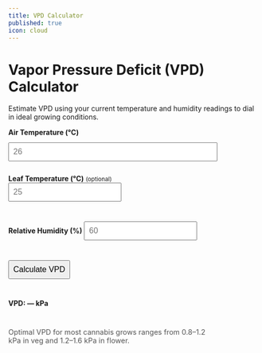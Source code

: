 ```yaml
---
title: VPD Calculator
published: true
icon: cloud
---
```

# Vapor Pressure Deficit (VPD) Calculator

Estimate VPD using your current temperature and humidity readings to dial in
ideal growing conditions.

<div class="vpd-calculator">
  <label for="airTemp"><strong>Air Temperature (°C)</strong></label>
  <input id="airTemp" type="number" step="0.1" placeholder="26">

  <label for="leafTemp"><strong>Leaf Temperature (°C)</strong> <small>(optional)</small></label>
  <input id="leafTemp" type="number" step="0.1" placeholder="25">

  <label for="humidity"><strong>Relative Humidity (%)</strong></label>
  <input id="humidity" type="number" step="1" placeholder="60">

  <button type="button" onclick="calculateVPD()">Calculate VPD</button>

  <p id="vpdResult" class="vpd-result">VPD: — kPa</p>
  <p class="vpd-tip">Optimal VPD for most cannabis grows ranges from 0.8–1.2 kPa in veg
  and 1.2–1.6 kPa in flower.</p>
</div>

<script>
  function saturationVaporPressure(tempC) {
    // Tetens equation, returns kPa
    return 0.6108 * Math.exp((17.27 * tempC) / (tempC + 237.3));
  }

  function calculateVPD() {
    const airTemp = parseFloat(document.getElementById('airTemp').value);
    const leafTempInput = document.getElementById('leafTemp').value;
    const humidity = parseFloat(document.getElementById('humidity').value);
    const resultEl = document.getElementById('vpdResult');

    if (!isFinite(airTemp) || !isFinite(humidity)) {
      resultEl.textContent = 'VPD: please provide at least air temperature and humidity.';
      return;
    }

    const leafTemp = leafTempInput === '' ? airTemp : parseFloat(leafTempInput);
    const svpLeaf = saturationVaporPressure(leafTemp);
    const svpAir = saturationVaporPressure(airTemp);
    const vaporPressure = svpAir * (humidity / 100);
    const vpd = Math.max(svpLeaf - vaporPressure, 0);

    resultEl.textContent = `VPD: ${vpd.toFixed(2)} kPa`;
  }
</script>

<style>
  .vpd-calculator {
    max-width: 420px;
    display: grid;
    gap: 0.75rem;
  }
  .vpd-calculator input,
  .vpd-calculator button {
    padding: 0.5rem;
    font-size: 1rem;
  }
  .vpd-calculator button {
    cursor: pointer;
  }
  .vpd-result {
    font-weight: bold;
  }
  .vpd-tip {
    font-size: 0.9rem;
    color: #555;
  }
</style>
